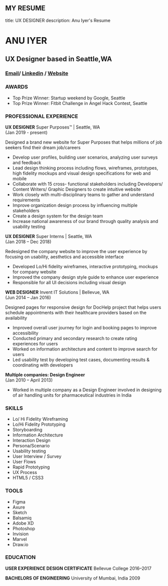 ## MY RESUME
title: UX DESIGNER
description: Anu Iyer's Resume


# ANU IYER
## UX Designer based in Seattle,WA
### [Email](anubechem@gmail.com)/ [Linkedin](https://www.linkedin.com/in/anu-iyer) / [Website](https://anuportfolio.wixsite.com/mysite)

### AWARDS
- Top Prize Winner: Startup weekend by Google, Seattle
- Top Prize Winner: Fitbit Challenge in Angel Hack Contest, Seattle

### PROFESSIONAL EXPERIENCE

**UX DESIGNER**
Super Purposes™ | Seattle, WA <br>
(Jan 2019 - present)

Designed a brand new website for Super Purposes that helps millions of job seekers find their dream job/careers  
- Develop user profiles, building user scenarios, analyzing user surveys and feedback
- Lead design thinking process including flows, wireframes, prototypes, high fidelity mockups and visual design specifications for web and mobile
- Collaborate with 15 cross- functional stakeholders including Developers/ Content Writers/ Graphic Designers to create intuitive website	
- Work closely with multi-disciplinary teams to gather and understand requirements
- Improve organization design process by influencing multiple stakeholders
- Create a design system for the design team  
- Increase national awareness of our brand through quality analysis and usability testing

**UX DESIGNER**
Super Interns | Seattle, WA <br>
(Jan 2018 – Dec 2018)

Redesigned the company website to improve the user experience by focusing on usability, aesthetics and accessible interface
-	Developed Lo/Hi fidelity wireframes, interactive prototyping, mockups for company website
- Improved the company design style guide to enhance user experience 
-	Responsible for all UI decisions including visual design


**WEB DESIGNER**
Invent IT Solutions | Bellevue, WA <br>
(Jun 2014 – Jan 2016)

Designed pages for responsive design for DocHelp project that helps users schedule appointments with their healthcare providers based on the availability
- Improved overall user journey for login and booking pages to improve accessibility
- Conducted primary and secondary research to create rating experiences for users 
-	Worked on information architecture and content to improve search for users 
-	Led usability test by developing test cases, documenting results & coordinating with developers


**Multiple companies: Design Engineer** <br>
(Jan 2010 – April 2013)

- Worked in multiple company as a Design Engineer involved in designing of air handling units for pharmaceutical industries in India


### SKILLS
- Lo/ Hi Fidelity Wireframing
- Lo/Hi Fidelity Prototyping
- Storyboarding
- Information Architecture
- Interaction Design
- Persona/Scenario
- Usability testing
- User Interview / Survey
- User Flows
- Rapid Prototyping
- UX Process
- HTML5 / CSS3


### TOOLS
- Figma
- Axure
- Sketch
- Balsamiq
- Adobe XD
- Photoshop
- Invision
- Marvel
- Draw.io


### EDUCATION 
**USER EXPERIENCE DESIGN CERTIFICATE**
Bellevue College
2016–2017

**BACHELORS OF ENGINEERING** 
University of Mumbai, India
2009




